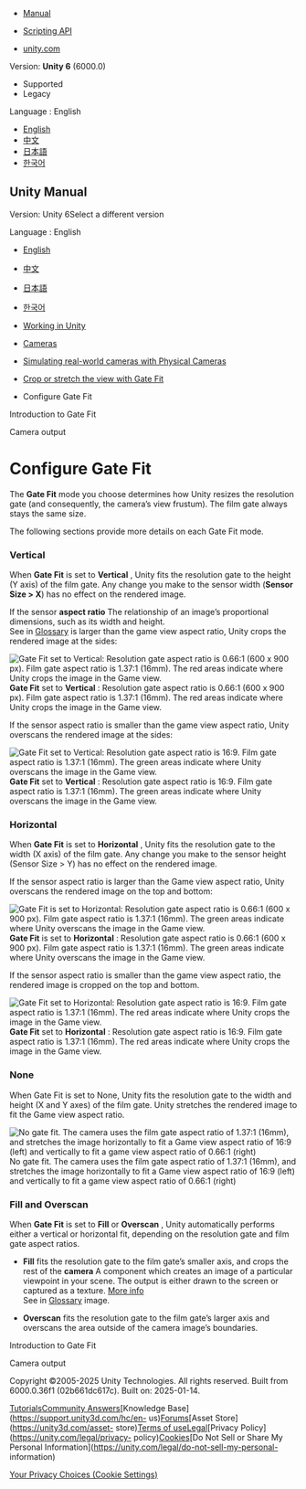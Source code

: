 [](https://docs.unity3d.com)

  * [Manual](../Manual/index.html)
  * [Scripting API](../ScriptReference/index.html)

  * [unity.com](https://unity.com/)

Version: **Unity 6** (6000.0)

  * Supported
  * Legacy

Language : English

  * [English](/Manual/PhysicalCameras-GateFit-Configure.html)
  * [中文](/cn/current/Manual/PhysicalCameras-GateFit-Configure.html)
  * [日本語](/ja/current/Manual/PhysicalCameras-GateFit-Configure.html)
  * [한국어](/kr/current/Manual/PhysicalCameras-GateFit-Configure.html)

[](https://docs.unity3d.com)

## Unity Manual

Version: Unity 6Select a different version

Language : English

  * [English](/Manual/PhysicalCameras-GateFit-Configure.html)
  * [中文](/cn/current/Manual/PhysicalCameras-GateFit-Configure.html)
  * [日本語](/ja/current/Manual/PhysicalCameras-GateFit-Configure.html)
  * [한국어](/kr/current/Manual/PhysicalCameras-GateFit-Configure.html)

  * [Working in Unity](working-in-unity.html)
  * [Cameras](Cameras.html)
  * [Simulating real-world cameras with Physical Cameras](PhysicalCameras.html)
  * [Crop or stretch the view with Gate Fit](PhysicalCameras-GateFit-Landing.html)
  * Configure Gate Fit

[](PhysicalCameras-GateFit.html)

Introduction to Gate Fit

[](CameraOutput.html)

Camera output

# Configure Gate Fit

The **Gate Fit** mode you choose determines how Unity resizes the resolution
gate (and consequently, the camera’s view frustum). The film gate always stays
the same size.

The following sections provide more details on each Gate Fit mode.

### Vertical

When **Gate Fit** is set to **Vertical** , Unity fits the resolution gate to
the height (Y axis) of the film gate. Any change you make to the sensor width
(**Sensor Size > X**) has no effect on the rendered image.

If the sensor **aspect ratio** The relationship of an image’s proportional
dimensions, such as its width and height.  
See in [Glossary](Glossary.html#AspectRatio) is larger than the game view
aspect ratio, Unity crops the rendered image at the sides:

![Gate Fit set to Vertical: Resolution gate aspect ratio is 0.66:1 \(600 x 900
px\). Film gate aspect ratio is 1.37:1 \(16mm\). The red areas indicate where
Unity crops the image in the Game
view.](../uploads/Main/GateFitV_600x900_16mm.png) **Gate Fit** set to
**Vertical** : Resolution gate aspect ratio is 0.66:1 (600 x 900 px). Film
gate aspect ratio is 1.37:1 (16mm). The red areas indicate where Unity crops
the image in the Game view.

If the sensor aspect ratio is smaller than the game view aspect ratio, Unity
overscans the rendered image at the sides:

![Gate Fit set to Vertical: Resolution gate aspect ratio is 16:9. Film gate
aspect ratio is 1.37:1 \(16mm\). The green areas indicate where Unity
overscans the image in the Game view.](../uploads/Main/GateFitV_16-9_16mm.png)
**Gate Fit** set to **Vertical** : Resolution gate aspect ratio is 16:9. Film
gate aspect ratio is 1.37:1 (16mm). The green areas indicate where Unity
overscans the image in the Game view.

### Horizontal

When **Gate Fit** is set to **Horizontal** , Unity fits the resolution gate to
the width (X axis) of the film gate. Any change you make to the sensor height
(Sensor Size > Y) has no effect on the rendered image.

If the sensor aspect ratio is larger than the Game view aspect ratio, Unity
overscans the rendered image on the top and bottom:

![Gate Fit is set to Horizontal: Resolution gate aspect ratio is 0.66:1 \(600
x 900 px\). Film gate aspect ratio is 1.37:1 \(16mm\). The green areas
indicate where Unity overscans the image in the Game
view.](../uploads/Main/GateFitH_600x900_16mm.png) **Gate Fit** is set to
**Horizontal** : Resolution gate aspect ratio is 0.66:1 (600 x 900 px). Film
gate aspect ratio is 1.37:1 (16mm). The green areas indicate where Unity
overscans the image in the Game view.

If the sensor aspect ratio is smaller than the game view aspect ratio, the
rendered image is cropped on the top and bottom.

![Gate Fit set to Horizontal: Resolution gate aspect ratio is 16:9. Film gate
aspect ratio is 1.37:1 \(16mm\). The red areas indicate where Unity crops the
image in the Game view.](../uploads/Main/GateFitH_16-9_16mm.png) **Gate Fit**
set to **Horizontal** : Resolution gate aspect ratio is 16:9. Film gate aspect
ratio is 1.37:1 (16mm). The red areas indicate where Unity crops the image in
the Game view.

### None

When Gate Fit is set to None, Unity fits the resolution gate to the width and
height (X and Y axes) of the film gate. Unity stretches the rendered image to
fit the Game view aspect ratio.

![No gate fit. The camera uses the film gate aspect ratio of 1.37:1 \(16mm\),
and stretches the image horizontally to fit a Game view aspect ratio of 16:9
\(left\) and vertically to fit a game view aspect ratio of 0.66:1
\(right\)](../uploads/Main/GateFitF_16mm.png) No gate fit. The camera uses the
film gate aspect ratio of 1.37:1 (16mm), and stretches the image horizontally
to fit a Game view aspect ratio of 16:9 (left) and vertically to fit a game
view aspect ratio of 0.66:1 (right)

### Fill and Overscan

When **Gate Fit** is set to **Fill** or **Overscan** , Unity automatically
performs either a vertical or horizontal fit, depending on the resolution gate
and film gate aspect ratios.

  * **Fill** fits the resolution gate to the film gate’s smaller axis, and crops the rest of the **camera** A component which creates an image of a particular viewpoint in your scene. The output is either drawn to the screen or captured as a texture. [More info](CamerasOverview.html)  
See in [Glossary](Glossary.html#Camera) image.

  * **Overscan** fits the resolution gate to the film gate’s larger axis and overscans the area outside of the camera image’s boundaries.

[](PhysicalCameras-GateFit.html)

Introduction to Gate Fit

[](CameraOutput.html)

Camera output

Copyright ©2005-2025 Unity Technologies. All rights reserved. Built from
6000.0.36f1 (02b661dc617c). Built on: 2025-01-14.

[Tutorials](https://learn.unity.com/)[Community
Answers](https://answers.unity3d.com)[Knowledge
Base](https://support.unity3d.com/hc/en-
us)[Forums](https://forum.unity3d.com)[Asset Store](https://unity3d.com/asset-
store)[Terms of
use](https://docs.unity3d.com/Manual/TermsOfUse.html)[Legal](https://unity.com/legal)[Privacy
Policy](https://unity.com/legal/privacy-
policy)[Cookies](https://unity.com/legal/cookie-policy)[Do Not Sell or Share
My Personal Information](https://unity.com/legal/do-not-sell-my-personal-
information)

[Your Privacy Choices (Cookie Settings)](javascript:void\(0\);)

